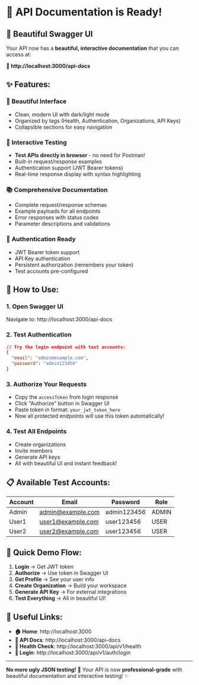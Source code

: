 # 🎉 API Documentation is Ready!

## 🌟 Beautiful Swagger UI

Your API now has a **beautiful, interactive documentation** that you can access at:

**📖 http://localhost:3000/api-docs**

## ✨ Features:

### 🎨 **Beautiful Interface**
- Clean, modern UI with dark/light mode
- Organized by tags (Health, Authentication, Organizations, API Keys)
- Collapsible sections for easy navigation

### 🧪 **Interactive Testing**
- **Test APIs directly in browser** - no need for Postman!
- Built-in request/response examples
- Authentication support (JWT Bearer tokens)
- Real-time response display with syntax highlighting

### 📚 **Comprehensive Documentation**
- Complete request/response schemas
- Example payloads for all endpoints
- Error responses with status codes
- Parameter descriptions and validations

### 🔐 **Authentication Ready**
- JWT Bearer token support
- API Key authentication
- Persistent authorization (remembers your token)
- Test accounts pre-configured

## 🚀 How to Use:

### 1. **Open Swagger UI**
Navigate to: http://localhost:3000/api-docs

### 2. **Test Authentication**
```json
// Try the login endpoint with test accounts:
{
  "email": "admin@example.com",
  "password": "admin123456"
}
```

### 3. **Authorize Your Requests**
- Copy the `accessToken` from login response
- Click "Authorize" button in Swagger UI
- Paste token in format: `your_jwt_token_here`
- Now all protected endpoints will use this token automatically!

### 4. **Test All Endpoints**
- Create organizations
- Invite members
- Generate API keys
- All with beautiful UI and instant feedback!

## 📋 Available Test Accounts:

| Account | Email | Password | Role |
|---------|-------|----------|------|
| Admin | admin@example.com | admin123456 | ADMIN |
| User1 | user1@example.com | user123456 | USER |
| User2 | user2@example.com | user123456 | USER |

## 🎯 Quick Demo Flow:

1. **Login** → Get JWT token
2. **Authorize** → Use token in Swagger UI
3. **Get Profile** → See your user info
4. **Create Organization** → Build your workspace
5. **Generate API Key** → For external integrations
6. **Test Everything** → All in beautiful UI!

## 🔗 Useful Links:

- **🏠 Home**: http://localhost:3000
- **📖 API Docs**: http://localhost:3000/api-docs
- **💚 Health Check**: http://localhost:3000/api/v1/health
- **🔐 Login**: http://localhost:3000/api/v1/auth/login

---

**No more ugly JSON testing!** 🎉
Your API is now **professional-grade** with beautiful documentation and interactive testing! ✨
